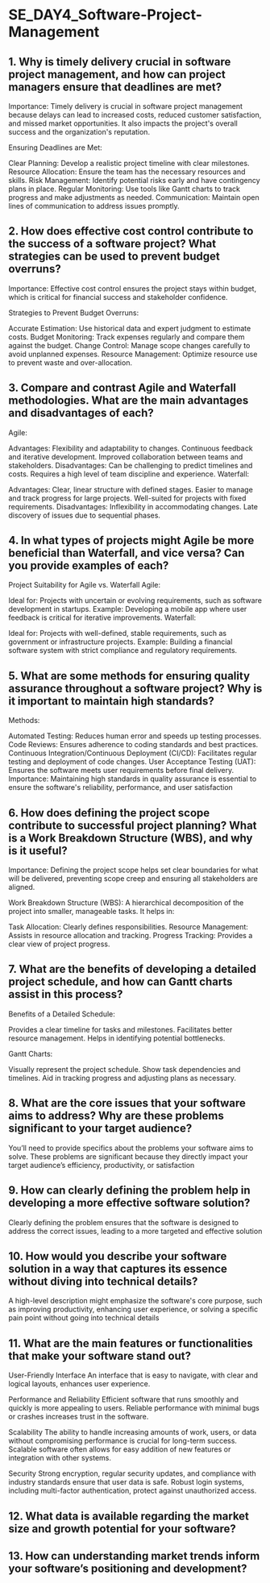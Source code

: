 # SE_DAY4_Software-Project-Management
## 1. Why is timely delivery crucial in software project management, and how can project managers ensure that deadlines are met?
Importance: Timely delivery is crucial in software project management because delays can lead to increased costs, reduced customer satisfaction, and missed market opportunities. It also impacts the project's overall success and the organization's reputation.

Ensuring Deadlines are Met:

Clear Planning: Develop a realistic project timeline with clear milestones.
Resource Allocation: Ensure the team has the necessary resources and skills.
Risk Management: Identify potential risks early and have contingency plans in place.
Regular Monitoring: Use tools like Gantt charts to track progress and make adjustments as needed.
Communication: Maintain open lines of communication to address issues promptly.

## 2. How does effective cost control contribute to the success of a software project? What strategies can be used to prevent budget overruns?
Importance: Effective cost control ensures the project stays within budget, which is critical for financial success and stakeholder confidence.

Strategies to Prevent Budget Overruns:

Accurate Estimation: Use historical data and expert judgment to estimate costs.
Budget Monitoring: Track expenses regularly and compare them against the budget.
Change Control: Manage scope changes carefully to avoid unplanned expenses.
Resource Management: Optimize resource use to prevent waste and over-allocation.

## 3. Compare and contrast Agile and Waterfall methodologies. What are the main advantages and disadvantages of each?
Agile:

Advantages:
Flexibility and adaptability to changes.
Continuous feedback and iterative development.
Improved collaboration between teams and stakeholders.
Disadvantages:
Can be challenging to predict timelines and costs.
Requires a high level of team discipline and experience.
Waterfall:

Advantages:
Clear, linear structure with defined stages.
Easier to manage and track progress for large projects.
Well-suited for projects with fixed requirements.
Disadvantages:
Inflexibility in accommodating changes.
Late discovery of issues due to sequential phases.

## 4. In what types of projects might Agile be more beneficial than Waterfall, and vice versa? Can you provide examples of each?
 Project Suitability for Agile vs. Waterfall
Agile:

Ideal for: Projects with uncertain or evolving requirements, such as software development in startups.
Example: Developing a mobile app where user feedback is critical for iterative improvements.
Waterfall:

Ideal for: Projects with well-defined, stable requirements, such as government or infrastructure projects.
Example: Building a financial software system with strict compliance and regulatory requirements.

## 5. What are some methods for ensuring quality assurance throughout a software project? Why is it important to maintain high standards?
Methods:

Automated Testing: Reduces human error and speeds up testing processes.
Code Reviews: Ensures adherence to coding standards and best practices.
Continuous Integration/Continuous Deployment (CI/CD): Facilitates regular testing and deployment of code changes.
User Acceptance Testing (UAT): Ensures the software meets user requirements before final delivery.
Importance: Maintaining high standards in quality assurance is essential to ensure the software's reliability, performance, and user satisfaction

## 6. How does defining the project scope contribute to successful project planning? What is a Work Breakdown Structure (WBS), and why is it useful?
Importance: Defining the project scope helps set clear boundaries for what will be delivered, preventing scope creep and ensuring all stakeholders are aligned.

Work Breakdown Structure (WBS): A hierarchical decomposition of the project into smaller, manageable tasks. It helps in:

Task Allocation: Clearly defines responsibilities.
Resource Management: Assists in resource allocation and tracking.
Progress Tracking: Provides a clear view of project progress.

## 7. What are the benefits of developing a detailed project schedule, and how can Gantt charts assist in this process?
Benefits of a Detailed Schedule:

Provides a clear timeline for tasks and milestones.
Facilitates better resource management.
Helps in identifying potential bottlenecks.

Gantt Charts:

Visually represent the project schedule.
Show task dependencies and timelines.
Aid in tracking progress and adjusting plans as necessary.

## 8. What are the core issues that your software aims to address? Why are these problems significant to your target audience?
You’ll need to provide specifics about the problems your software aims to solve. These problems are significant because they directly impact your target audience’s efficiency, productivity, or satisfaction

## 9. How can clearly defining the problem help in developing a more effective software solution?
Clearly defining the problem ensures that the software is designed to address the correct issues, leading to a more targeted and effective solution

## 10. How would you describe your software solution in a way that captures its essence without diving into technical details?
A high-level description might emphasize the software's core purpose, such as improving productivity, enhancing user experience, or solving a specific pain point without going into technical details

## 11. What are the main features or functionalities that make your software stand out?
User-Friendly Interface
 An interface that is easy to navigate, with clear and logical layouts, enhances user experience.

 Performance and Reliability
 Efficient software that runs smoothly and quickly is more appealing to users.
 Reliable performance with minimal bugs or crashes increases trust in the software.
 
Scalability
 The ability to handle increasing amounts of work, users, or data without compromising performance is crucial for long-term success.
 Scalable software often allows for easy addition of new features or integration with other systems.

 Security
 Strong encryption, regular security updates, and compliance with industry standards ensure that user data is safe.
 Robust login systems, including multi-factor authentication, protect against unauthorized access.
## 12. What data is available regarding the market size and growth potential for your software?
## 13. How can understanding market trends inform your software’s positioning and development?
